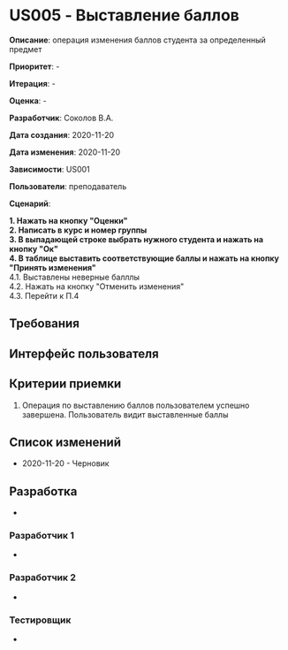 # US005 - Выставление баллов

**Описание**: операция изменения баллов студента за определенный предмет

**Приоритет**: -

**Итерация**: -

**Оценка**: -

**Разработчик**: Соколов В.А.

**Дата создания**: 2020-11-20

**Дата изменения**: 2020-11-20

**Зависимости**: US001

**Пользователи**: преподаватель

**Сценарий**:

**1. Нажать на кнопку "Оценки"**\
**2. Написать в курс и номер группы**\
**3. В выпадающей строке выбрать нужного студента и нажать на кнопку "Ок"**\
**4. В таблице выставить соответствующие баллы и нажать на кнопку "Принять изменения"**\
4.1. Выставлены неверные балллы\
4.2. Нажать на кнопку "Отменить изменения"\
4.3. Перейти к П.4


## Требования


## Интерфейс пользователя


## Критерии приемки
1. Операция по выставлению баллов пользователем успешно завершена. Пользователь видит выставленные баллы

## Список изменений
- 2020-11-20 - Черновик

## Разработка
-

### Разработчик 1
-
### Разработчик 2
-
### Тестировщик
-
